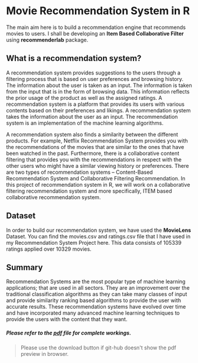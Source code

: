 # Movie Recommendation System in R
<p> The main aim here is to build a recommendation engine that recommends movies to users. I shall be developing an <b>Item Based Collaborative Filter</b> using <b>recommenderlab</b> package. </p>  

## What is a recommendation system?  

<p> A recommendation system provides suggestions to the users through a filtering process that is based on user preferences and browsing history. The information about the user is taken as an input. The information is taken from the input that is in the form of browsing data. This information reflects the prior usage of the product as well as the assigned ratings. A recommendation system is a platform that provides its users with various contents based on their preferences and likings. A recommendation system takes the information about the user as an input. The recommendation system is an implementation of the machine learning algorithms. </p>
<p> A recommendation system also finds a similarity between the different products. For example, Netflix Recommendation System provides you with the recommendations of the movies that are similar to the ones that have been watched in the past. Furthermore, there is a collaborative content filtering that provides you with the recommendations in respect with the other users who might have a similar viewing history or preferences. There are two types of recommendation systems – Content-Based Recommendation System and Collaborative Filtering Recommendation. In this project of recommendation system in R, we will work on a collaborative filtering recommendation system and more specifically, ITEM based collaborative recommendation system. </p>

## Dataset  

In order to build our recommendation system, we have used the <b>MovieLens</b> Dataset. You can find the
movies.csv and ratings.csv file that I have used in my Recommendation System Project here. This data
consists of 105339 ratings applied over 10329 movies.  

## Summary  
  
<p>Recommendation Systems are the most popular type of machine learning applications; that are used in all sectors. They are an improvement over the traditional classification algorithms as they can take many classes of input and provide similarity ranking based algorithms to provide the user with accurate results. These recommendation systems have evolved over time and have incorporated many advanced machine learning techniques to provide the users with the content that they want. </p>  

#####  Please refer to the [pdf](https://github.com/Lord-DVD/Movie-Recommendation/blob/main/Movie_Recommendation_System.pdf) file for complete workings.  
  
> Please use the download button if git-hub doesn't show the pdf preview in browser.
